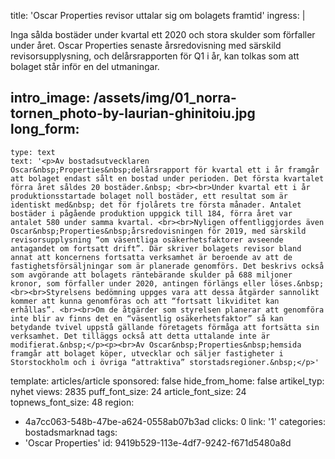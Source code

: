 title: 'Oscar Properties revisor uttalar sig om bolagets framtid'
ingress: |
  <p>Inga sålda bostäder under kvartal ett 2020 och stora skulder som förfaller under året. Oscar Properties senaste årsredovisning med särskild revisorsupplysning, och delårsrapporten för Q1 i år, kan tolkas som att bolaget står inför en del utmaningar.
  </p>
  
intro_image: /assets/img/01_norra-tornen_photo-by-laurian-ghinitoiu.jpg
long_form:
  -
    type: text
    text: '<p>Av bostadsutvecklaren Oscar&nbsp;Properties&nbsp;delårsrapport för kvartal ett i år framgår att bolaget endast sålt en bostad under perioden. Det första kvartalet förra året såldes 20 bostäder.&nbsp; <br><br>Under kvartal ett i år produktionsstartade bolaget noll bostäder, ett resultat som är identiskt med&nbsp; det för fjolårets tre första månader. Antalet bostäder i pågående produktion uppgick till 184, förra året var antalet 580 under samma kvartal. <br><br>Nyligen offentliggjordes även Oscar&nbsp;Properties&nbsp;årsredovisningen för 2019, med särskild revisorsupplysning “om väsentliga osäkerhetsfaktorer avseende antagandet om fortsatt drift”. Där skriver bolagets revisor bland annat att koncernens fortsatta verksamhet är beroende av att de fastighetsförsäljningar som är planerade genomförs. Det beskrivs också som avgörande att bolagets räntebärande skulder på 688 miljoner kronor, som förfaller under 2020, antingen förlängs eller löses.&nbsp; <br><br>Styrelsens bedömning uppges vara att dessa åtgärder sannolikt kommer att kunna genomföras och att “fortsatt likviditet kan erhållas”. <br><br>Om de åtgärder som styrelsen planerar att genomföra inte blir av finns det en “väsentlig osäkerhetsfaktor” så kan betydande tvivel uppstå gällande företagets förmåga att fortsätta sin verksamhet. Det tilläggs också att detta uttalande inte är modifierat.&nbsp;</p><p><br>Av Oscar&nbsp;Properties&nbsp;hemsida framgår att bolaget köper, utvecklar och säljer fastigheter i Storstockholm och i övriga “attraktiva” storstadsregioner.&nbsp;</p>'
template: articles/article
sponsored: false
hide_from_home: false
artikel_typ: nyhet
views: 2835
puff_font_size: 24
article_font_size: 24
topnews_font_size: 48
region:
  - 4a7cc063-548b-47be-a624-0558ab07b3ad
clicks: 0
link: '1'
categories: bostadsmarknad
tags:
  - 'Oscar Properties'
id: 9419b529-113e-4df7-9242-f671d5480a8d
